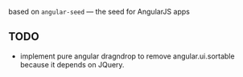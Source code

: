 based on `angular-seed` — the seed for AngularJS apps
## TODO
 - implement pure angular dragndrop to remove angular.ui.sortable because it depends on JQuery.